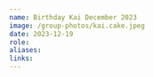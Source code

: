 ```yaml
---
name: Birthday Kai December 2023
image: /group-photos/kai.cake.jpeg
date: 2023-12-19
role: 
aliases:
links:
---
```

